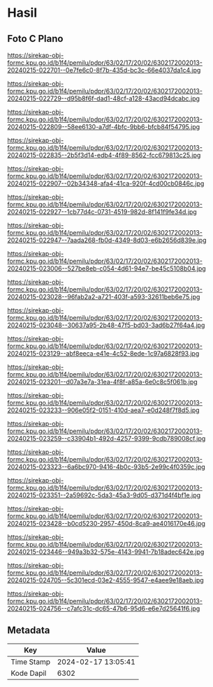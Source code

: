 # Hasil

## Foto C Plano

https://sirekap-obj-formc.kpu.go.id/b1f4/pemilu/pdpr/63/02/17/20/02/6302172002013-20240215-022701--0e7fe6c0-8f7b-435d-bc3c-66e4037da1c4.jpg

https://sirekap-obj-formc.kpu.go.id/b1f4/pemilu/pdpr/63/02/17/20/02/6302172002013-20240215-022729--d95b8f6f-dad1-48cf-a128-43acd94dcabc.jpg

https://sirekap-obj-formc.kpu.go.id/b1f4/pemilu/pdpr/63/02/17/20/02/6302172002013-20240215-022809--58ee6130-a7df-4bfc-9bb6-bfcb84f54795.jpg

https://sirekap-obj-formc.kpu.go.id/b1f4/pemilu/pdpr/63/02/17/20/02/6302172002013-20240215-022835--2b5f3d14-edb4-4f89-8562-fcc679813c25.jpg

https://sirekap-obj-formc.kpu.go.id/b1f4/pemilu/pdpr/63/02/17/20/02/6302172002013-20240215-022907--02b34348-afa4-41ca-920f-4cd00cb0846c.jpg

https://sirekap-obj-formc.kpu.go.id/b1f4/pemilu/pdpr/63/02/17/20/02/6302172002013-20240215-022927--1cb77d4c-0731-4519-982d-8f141f9fe34d.jpg

https://sirekap-obj-formc.kpu.go.id/b1f4/pemilu/pdpr/63/02/17/20/02/6302172002013-20240215-022947--7aada268-fb0d-4349-8d03-e6b2656d839e.jpg

https://sirekap-obj-formc.kpu.go.id/b1f4/pemilu/pdpr/63/02/17/20/02/6302172002013-20240215-023006--527be8eb-c054-4d61-94e7-be45c5108b04.jpg

https://sirekap-obj-formc.kpu.go.id/b1f4/pemilu/pdpr/63/02/17/20/02/6302172002013-20240215-023028--96fab2a2-a721-403f-a593-32611beb6e75.jpg

https://sirekap-obj-formc.kpu.go.id/b1f4/pemilu/pdpr/63/02/17/20/02/6302172002013-20240215-023048--30637a95-2b48-47f5-bd03-3ad6b27f64a4.jpg

https://sirekap-obj-formc.kpu.go.id/b1f4/pemilu/pdpr/63/02/17/20/02/6302172002013-20240215-023129--abf8eeca-e41e-4c52-8ede-1c97a6828f93.jpg

https://sirekap-obj-formc.kpu.go.id/b1f4/pemilu/pdpr/63/02/17/20/02/6302172002013-20240215-023201--d07a3e7a-31ea-4f8f-a85a-6e0c8c5f061b.jpg

https://sirekap-obj-formc.kpu.go.id/b1f4/pemilu/pdpr/63/02/17/20/02/6302172002013-20240215-023233--906e05f2-0151-410d-aea7-e0d248f7f8d5.jpg

https://sirekap-obj-formc.kpu.go.id/b1f4/pemilu/pdpr/63/02/17/20/02/6302172002013-20240215-023259--c33904b1-492d-4257-9399-9cdb789008cf.jpg

https://sirekap-obj-formc.kpu.go.id/b1f4/pemilu/pdpr/63/02/17/20/02/6302172002013-20240215-023323--6a6bc970-9416-4b0c-93b5-2e99c4f0359c.jpg

https://sirekap-obj-formc.kpu.go.id/b1f4/pemilu/pdpr/63/02/17/20/02/6302172002013-20240215-023351--2a59692c-5da3-45a3-9d05-d371d4f4bf1e.jpg

https://sirekap-obj-formc.kpu.go.id/b1f4/pemilu/pdpr/63/02/17/20/02/6302172002013-20240215-023428--b0cd5230-2957-450d-8ca9-ae4016170e46.jpg

https://sirekap-obj-formc.kpu.go.id/b1f4/pemilu/pdpr/63/02/17/20/02/6302172002013-20240215-023446--949a3b32-575e-4143-9941-7b18adec642e.jpg

https://sirekap-obj-formc.kpu.go.id/b1f4/pemilu/pdpr/63/02/17/20/02/6302172002013-20240215-024705--5c301ecd-03e2-4555-9547-e4aee9e18aeb.jpg

https://sirekap-obj-formc.kpu.go.id/b1f4/pemilu/pdpr/63/02/17/20/02/6302172002013-20240215-024756--c7afc31c-dc65-47b6-95d6-e6e7d25641f6.jpg


## Metadata

| Key        | Value               |
| ---------- | ------------------- |
| Time Stamp | 2024-02-17 13:05:41 |
| Kode Dapil | 6302                |



